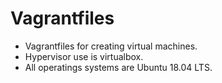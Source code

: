 # Vagrantfiles
- Vagrantfiles for creating virtual machines.
- Hypervisor use is virtualbox.
- All operatings systems are Ubuntu 18.04 LTS.